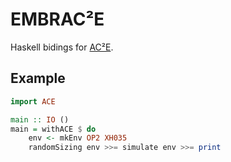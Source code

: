 # EMBRAC²E

Haskell bidings for [AC²E](https://github.com/electronics-and-drives/ace).

## Example

```haskell
import ACE

main :: IO () 
main = withACE $ do
    env <- mkEnv OP2 XH035
    randomSizing env >>= simulate env >>= print
```
